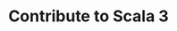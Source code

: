 ---
title: Contribute to Scala 3
description: This page describes the format of the contribution guide for the Scala 3 compiler.
---